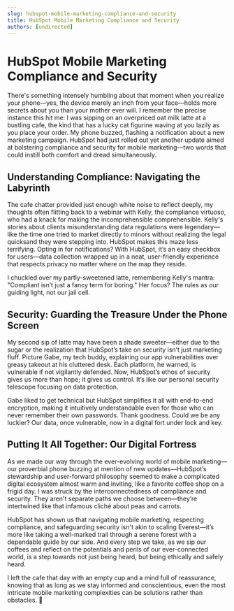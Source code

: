```yaml
---
slug: hubspot-mobile-marketing-compliance-and-security
title: HubSpot Mobile Marketing Compliance and Security
authors: [undirected]
---
```


# HubSpot Mobile Marketing Compliance and Security

There's something intensely humbling about that moment when you realize your phone—yes, the device merely an inch from your face—holds more secrets about you than your mother ever will. I remember the precise instance this hit me: I was sipping on an overpriced oat milk latte at a bustling cafe, the kind that has a lucky cat figurine waving at you lazily as you place your order. My phone buzzed, flashing a notification about a new marketing campaign. HubSpot had just rolled out yet another update aimed at bolstering compliance and security for mobile marketing—two words that could instill both comfort and dread simultaneously.

## Understanding Compliance: Navigating the Labyrinth

The cafe chatter provided just enough white noise to reflect deeply, my thoughts often flitting back to a webinar with Kelly, the compliance virtuoso, who had a knack for making the incomprehensible comprehensible. Kelly's stories about clients misunderstanding data regulations were legendary—like the time one tried to market directly to minors without realizing the legal quicksand they were stepping into. HubSpot makes this maze less terrifying. Opting in for notifications? With HubSpot, it’s an easy checkbox for users—data collection wrapped up in a neat, user-friendly experience that respects privacy no matter where on the map they reside.

I chuckled over my partly-sweetened latte, remembering Kelly's mantra: "Compliant isn’t just a fancy term for boring." Her focus? The rules as our guiding light, not our jail cell.

## Security: Guarding the Treasure Under the Phone Screen

My second sip of latte may have been a shade sweeter—either due to the sugar or the realization that HubSpot’s take on security isn’t just marketing fluff. Picture Gabe, my tech buddy, explaining our app vulnerabilities over greasy takeout at his cluttered desk. Each platform, he warned, is vulnerable if not vigilantly defended. Now, HubSpot’s ethos of security gives us more than hope; it gives us control. It’s like our personal security telescope focusing on data protection.

Gabe liked to get technical but HubSpot simplifies it all with end-to-end encryption, making it intuitively understandable even for those who can never remember their own passwords. Thank goodness. Could we be any luckier? Our data, once vulnerable, now in a digital fort under lock and key.

## Putting It All Together: Our Digital Fortress

As we made our way through the ever-evolving world of mobile marketing—our proverbial phone buzzing at mention of new updates—HubSpot’s stewardship and user-forward philosophy seemed to make a complicated digital ecosystem almost warm and inviting, like a favorite coffee shop on a frigid day. I was struck by the interconnectedness of compliance and security. They aren't separate paths we choose between—they’re intertwined like that infamous cliché about peas and carrots.

HubSpot has shown us that navigating mobile marketing, respecting compliance, and safeguarding security isn't akin to scaling Everest—it’s more like taking a well-marked trail through a serene forest with a dependable guide by our side. And every step we take, as we sip our coffees and reflect on the potentials and perils of our ever-connected world, is a step towards not just being heard, but being ethically and safely heard.

I left the cafe that day with an empty cup and a mind full of reassurance, knowing that as long as we stay informed and conscientious, even the most intricate mobile marketing complexities can be solutions rather than obstacles. 🎯